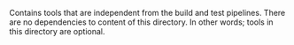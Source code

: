 
Contains tools that are independent from the build and test pipelines.
There are no dependencies to content of this directory.
In other words; tools in this directory are optional.

